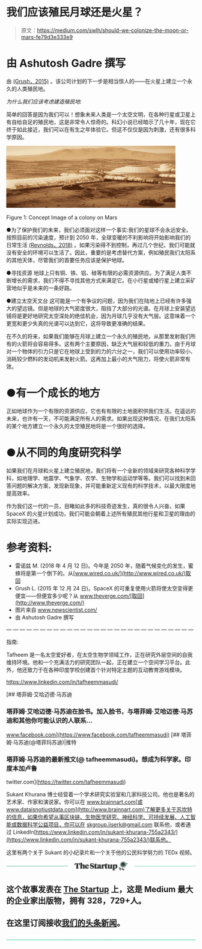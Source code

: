 # 我们应该殖民月球还是火星？

> 原文：<https://medium.com/swlh/should-we-colonize-the-moon-or-mars-fe79d3e333e9>

# 由 Ashutosh Gadre 撰写

由 [(Grush，2015)](https://medium.com/u/4b43edc4cafd#_30j0zll) 。该公司计划的下一步是相当惊人的——在火星上建立一个永久的人类殖民地。

*为什么我们应该考虑建造殖民地:*

简单的回答是因为我们可以！想象未来人类是一个太空文明，在各种行星或卫星上有自给自足的殖民地，这是非常令人惊奇的。科幻小说已经暗示了几十年，现在它终于如此接近，我们可以在有生之年体验它。但这不仅仅是因为刺激，还有很多科学原因。

![](img/cf48fac03a4453e405df41ba07bc02a4.png)

Figure 1: Concept Image of a colony on Mars

●为了保护我们的未来，我们必须面对这样一个事实:我们的星球不会永远安全。按照目前的污染速度，预计到 2050 年，全球变暖的不利影响将开始影响我们的日常生活 [(Reynolds，2018)](#_30j0zll) 。如果污染得不到控制，再过几个世纪，我们可能就没有安全的环境可以生活了。因此，重要的是考虑替代方案，例如殖民我们太阳系的其他天体，尽管我们的首要任务应该是保护地球。

●寻找资源
地球上只有铜、铁、铝、硅等有限的必需资源供应。为了满足人类不断增长的需求，我们不得不寻找其他方式来满足它。在小行星或矮行星上建立采矿营地似乎是未来的一条好路。

●建立太空天文台
这可能是一个有争议的问题，因为我们在陆地上已经有许多强大的望远镜。但是地球的大气密度很大，阻挡了大部分的光谱。在月球上安装望远镜将是更好地研究太空深处的绝佳机会，因为月球几乎没有大气层。这意味着一个更宽和更少失真的光谱可以达到它，这将导致更准确的结果。

在不久的将来，如果我们能够在月球上建立一个永久的殖民地，从那里发射我们所有的火箭将会容易得多。这有两个主要原因，缺乏大气层和较低的重力。由于月球对一个物体的引力只是它在地球上受到的力的六分之一，我们可以使用功率较小、消耗较少燃料的发动机来发射火箭。这再加上最小的大气阻力，将使火箭非常有效。

# ●有一个成长的地方

正如地球作为一个有限的资源供应，它也有有限的土地面积供我们生活。在遥远的未来，也许有一天，不可能满足所有人的需求。如果出现这种情况，在我们太阳系的某个地方建立一个永久的太空殖民地将是一个很好的选择。

# ●从不同的角度研究科学

如果我们在月球和火星上建立殖民地，我们将有一个全新的领域来研究各种科学学科，如地理学、地震学、气象学、农学、生物学和运动学等等。我们可以找到未回答问题的解决方案，发现新现象，并可能重新定义现有的科学技术，以最大限度地提高效率。

作为我们这一代的一员，目睹如此多的科技奇迹发生，真的很令人兴奋。如果 SpaceX 的火星计划成功，我们可能会朝着上述所有殖民其他行星和卫星的理由的实际实现迈进。

# 参考资料:

*   雷诺兹 M. (2018 年 4 月 12 日)。今年是 2050 年，随着气候变化的发生，蜜蜂将是第一个倒下的。从[www.wired.co.uk/](http://www.wired.co.uk/)取回
*   Grush L. (2015 年 12 月 24 日)。SpaceX 的可重复使用火箭将使太空变得更便宜——但便宜多少呢？从 www.theverge.com/[取回](http://www.theverge.com/)
*   图片来自 www.newscientist.com/
*   由 Ashutosh Gadre 撰写

— — — — — — — — — — — — — — — — — — — — — — — — — — — —

指南:

Tafheem 是一名太空爱好者，在太空生物学领域工作，正在研究外层空间的自我维持环境。他和一个充满活力的研究团队一起，正在建立一个空间学习平台。此外，他还致力于在各种印度学校创建首个针对特定主题的互动教育游戏模块。

https://www.linkedin.com/in/tafheemmasudi/

[](https://www.facebook.com/tafheemmasudi) [## 塔菲姆·艾哈迈德·马苏迪

### 塔菲姆·艾哈迈德·马苏迪在脸书。加入脸书，与塔菲姆·艾哈迈德·马苏迪和其他你可能认识的人联系…

www.facebook.com](https://www.facebook.com/tafheemmasudi) [](https://twitter.com/tafheemmasudi) [## 塔菲姆·马苏迪(@塔菲玛苏迪)|推特

### 塔菲姆·马苏迪的最新推文(@ tafheemmasudi)。想成为科学家。印度本加卢鲁

twitter.com](https://twitter.com/tafheemmasudi) 

Sukant Khurana 博士经营着一个学术研究实验室和几家科技公司。他也是著名的艺术家、作家和演说家。你可以在 www.brainnart.com[或 www.dataisnotjustdata.com](http://www.brainnart.com)了解更多关于苏坎特的信息，如果你希望从事区块链、生物医学研究、神经科学、可持续发展、人工智能或数据科学公益项目，你可以在 skgroup.iiserk@gmail.com 联系他，或者通过 LinkedIn[https://www.linkedin.com/in/sukant-khurana-755a2343/](https://www.linkedin.com/in/sukant-khurana-755a2343/)联系他。

这里有两个关于 Sukant 的小纪录片和一个关于他的公民科学努力的 TEDx 视频。

[![](img/308a8d84fb9b2fab43d66c117fcc4bb4.png)](https://medium.com/swlh)

## 这个故事发表在 [The Startup](https://medium.com/swlh) 上，这是 Medium 最大的企业家出版物，拥有 328，729+人。

## 在这里订阅接收[我们的头条新闻](http://growthsupply.com/the-startup-newsletter/)。

[![](img/b0164736ea17a63403e660de5dedf91a.png)](https://medium.com/swlh)